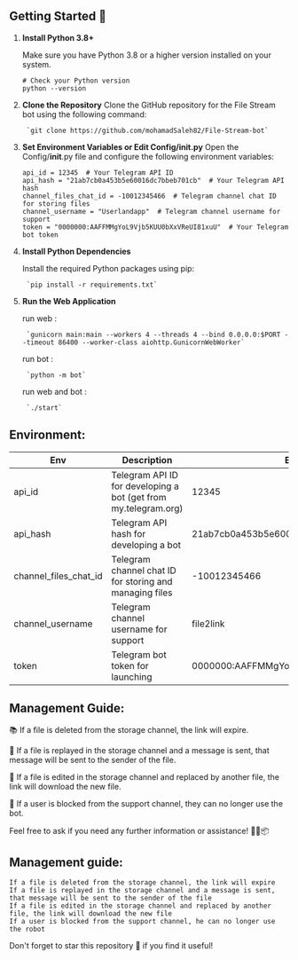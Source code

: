 
## Getting Started 🚀
1. **Install Python 3.8+**

   Make sure you have Python 3.8 or a higher version installed on your system.

   ```shell
   # Check your Python version
   python --version
2. **Clone the Repository**
    Clone the GitHub repository for the File Stream bot using the following command:

        `git clone https://github.com/mohamadSaleh82/File-Stream-bot`
3. **Set Environment Variables or Edit Config/init.py**
    Open the Config/__init__.py file and configure the following environment variables:
    ```
    api_id = 12345  # Your Telegram API ID
    api_hash = "21ab7cb0a453b5e60016dc7bbeb701cb"  # Your Telegram API hash
    channel_files_chat_id = -10012345466  # Telegram channel chat ID for storing files
    channel_username = "Userlandapp"  # Telegram channel username for support
    token = "0000000:AAFFMMgYoL9Vjb5KUU0bXxVReUI81xuU"  # Your Telegram bot token
    ```
4. **Install Python Dependencies**

    Install the required Python packages using pip:

        `pip install -r requirements.txt`
5. **Run the Web Application**

    run web : 

        `gunicorn main:main --workers 4 --threads 4 --bind 0.0.0.0:$PORT --timeout 86400 --worker-class aiohttp.GunicornWebWorker`
        
    run bot :

        `python -m bot`
        
    run web and bot :

        `./start`


## Environment: 


| Env             | Description                                                      | Example                              |
|-----------------|------------------------------------------------------------------|--------------------------------------|
| api_id          | Telegram API ID for developing a bot (get from my.telegram.org) | 12345                                |
| api_hash        | Telegram API hash for developing a bot                           | 21ab7cb0a453b5e60016dc7bbeb701cb    |
| channel_files_chat_id | Telegram channel chat ID for storing and managing files  | -10012345466                         |
| channel_username | Telegram channel username for support                            | file2link                         |
| token           | Telegram bot token for launching                                  | 0000000:AAFFMMgYoL9Vjb5KUU0bXxVReUI81xuU |

## Management Guide:

📚 If a file is deleted from the storage channel, the link will expire.

📩 If a file is replayed in the storage channel and a message is sent, that message will be sent to the sender of the file.

🔄 If a file is edited in the storage channel and replaced by another file, the link will download the new file.

🚫 If a user is blocked from the support channel, they can no longer use the bot.

Feel free to ask if you need any further information or assistance! 🤖🔗📦


## Management guide:

    If a file is deleted from the storage channel, the link will expire
    If a file is replayed in the storage channel and a message is sent, that message will be sent to the sender of the file
    If a file is edited in the storage channel and replaced by another file, the link will download the new file
    If a user is blocked from the support channel, he can no longer use the robot

Don't forget to star this repository 🌟 if you find it useful!